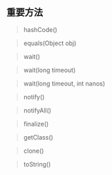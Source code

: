## 重要方法
>hashCode()

>equals(Object obj)

>wait()

>wait(long timeout)

>wait(long timeout, int nanos)

>notify()

>notifyAll()

>finalize()

>getClass()

>clone()

>toString()
